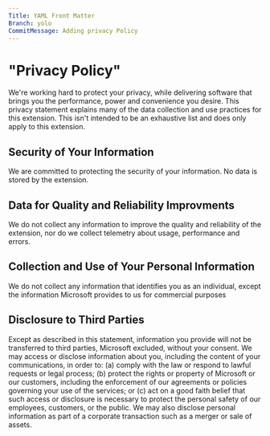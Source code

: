 ```yaml
---
Title: YAML Front Matter
Branch: yolo
CommitMessage: Adding privacy Policy
---
```

# "Privacy Policy"
We're working hard to protect your privacy, while delivering software that brings you the performance, power and convenience you desire. This privacy statement explains many of the data collection and use practices for this extension. This isn't intended to be an exhaustive list and does only apply to this extension.
## Security of Your Information
We are committed to protecting the security of your information. No data is stored by the extension.
## Data for Quality and Reliability Improvments
We do not collect any information to improve the quality and reliability of the extension, nor do we collect telemetry about usage, performance and errors.
## Collection and Use of Your Personal Information
We do not collect any information that identifies you as an individual, except the information Microsoft provides to us for commercial purposes
## Disclosure to Third Parties
Except as described in this statement, information you provide will not be transferred to third parties, Microsoft excluded, without your consent. We may access or disclose information about you, including the content of your communications, in order to: (a) comply with the law or respond to lawful requests or legal process; (b) protect the rights or property of Microsoft or our customers, including the enforcement of our agreements or policies governing your use of the services; or (c) act on a good faith belief that such access or disclosure is necessary to protect the personal safety of our employees, customers, or the public. We may also disclose personal information as part of a corporate transaction such as a merger or sale of assets.